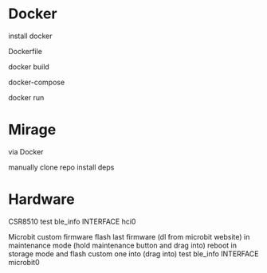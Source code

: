 # Docker

install docker

Dockerfile

docker build

docker-compose

docker run

# Mirage

via Docker

manually
clone repo
install deps

# Hardware

CSR8510
test ble_info INTERFACE hci0

Microbit
custom firmware
flash last firmware (dl from microbit website) in maintenance mode (hold maintenance button and drag into)
reboot in storage mode and flash custom one into (drag into)
test ble_info INTERFACE microbit0